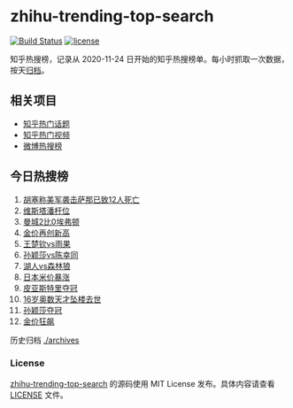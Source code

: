# zhihu-trending-top-search

[![Build Status](https://github.com/justjavac/zhihu-trending-top-search/workflows/ci/badge.svg?branch=main)](https://github.com/justjavac/zhihu-trending-top-search/actions)
[![license](https://img.shields.io/github/license/justjavac/zhihu-trending-top-search)](https://github.com/justjavac/zhihu-trending-top-search/blob/main/LICENSE)

知乎热搜榜，记录从 2020-11-24 日开始的知乎热搜榜单。每小时抓取一次数据，按天[归档](./archives)。

## 相关项目

- [知乎热门话题](https://github.com/justjavac/zhihu-trending-hot-questions)
- [知乎热门视频](https://github.com/justjavac/zhihu-trending-hot-video)
- [微博热搜榜](https://github.com/justjavac/weibo-trending-hot-search)

## 今日热搜榜

<!-- BEGIN -->
<!-- 最后更新时间 Tue Apr 22 2025 18:14:44 GMT+0800 (China Standard Time) -->

1. [胡塞称美军袭击萨那已致12人死亡](https://www.zhihu.com/search?q=%E8%83%A1%E5%A1%9E%E7%A7%B0%E7%BE%8E%E5%86%9B%E8%A2%AD%E5%87%BB%E8%90%A8%E9%82%A3%E5%B7%B2%E8%87%B412%E4%BA%BA%E6%AD%BB%E4%BA%A1)
1. [维斯塔潘杆位](https://www.zhihu.com/search?q=%E7%BB%B4%E6%96%AF%E5%A1%94%E6%BD%98%E6%9D%86%E4%BD%8D)
1. [曼城2比0埃弗顿](https://www.zhihu.com/search?q=%E6%9B%BC%E5%9F%8E2%E6%AF%940%E5%9F%83%E5%BC%97%E9%A1%BF)
1. [金价再创新高](https://www.zhihu.com/search?q=%E9%87%91%E4%BB%B7%E5%86%8D%E5%88%9B%E6%96%B0%E9%AB%98)
1. [王楚钦vs雨果](https://www.zhihu.com/search?q=%E7%8E%8B%E6%A5%9A%E9%92%A6vs%E9%9B%A8%E6%9E%9C)
1. [孙颖莎vs陈幸同](https://www.zhihu.com/search?q=%E5%AD%99%E9%A2%96%E8%8E%8Evs%E9%99%88%E5%B9%B8%E5%90%8C)
1. [湖人vs森林狼](https://www.zhihu.com/search?q=%E6%B9%96%E4%BA%BAvs%E6%A3%AE%E6%9E%97%E7%8B%BC)
1. [日本米价暴涨](https://www.zhihu.com/search?q=%E6%97%A5%E6%9C%AC%E7%B1%B3%E4%BB%B7%E6%9A%B4%E6%B6%A8)
1. [皮亚斯特里夺冠](https://www.zhihu.com/search?q=%E7%9A%AE%E4%BA%9A%E6%96%AF%E7%89%B9%E9%87%8C%E5%A4%BA%E5%86%A0)
1. [16岁奥数天才坠楼去世](https://www.zhihu.com/search?q=16%E5%B2%81%E5%A5%A5%E6%95%B0%E5%A4%A9%E6%89%8D%E5%9D%A0%E6%A5%BC%E5%8E%BB%E4%B8%96)
1. [孙颖莎夺冠](https://www.zhihu.com/search?q=%E5%AD%99%E9%A2%96%E8%8E%8E%E5%A4%BA%E5%86%A0)
1. [金价狂飙](https://www.zhihu.com/search?q=%E9%87%91%E4%BB%B7%E7%8B%82%E9%A3%99)

<!-- END -->

历史归档 [./archives](./archives)

### License

[zhihu-trending-top-search](https://github.com/justjavac/zhihu-trending-top-search) 的源码使用 MIT License
发布。具体内容请查看 [LICENSE](./LICENSE) 文件。
